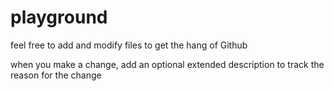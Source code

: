 # playground
feel free to add and modify files to get the hang of Github

when you make a change, add an optional extended description to track the reason for the change
